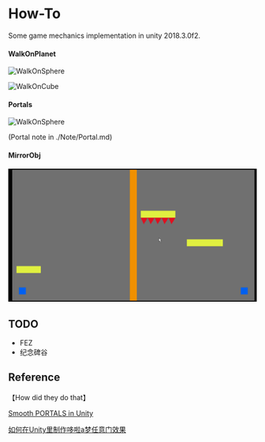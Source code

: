 # How-To
Some game mechanics implementation in unity 2018.3.0f2.



#### WalkOnPlanet

![WalkOnSphere](./README_Src/WalkOnSphere.gif)

![WalkOnCube](./README_Src/WalkOnCube.gif)



#### Portals

![WalkOnSphere](./README_Src/Portal.gif)

(Portal note in ./Note/Portal.md)



#### MirrorObj

![MirrorObj](./README_Src/MirrorObj.gif)



## TODO

* FEZ
* 纪念碑谷



## Reference

【How did they do that】

[Smooth PORTALS in Unity](https://www.youtube.com/watch?v=cuQao3hEKfs)

[如何在Unity里制作哆啦a梦任意门效果](https://www.bilibili.com/video/av45314450)

